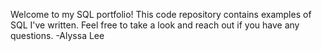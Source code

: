 Welcome to my SQL portfolio! This code repository contains examples of SQL I've written. Feel free to take a look and reach out if you have any questions. -Alyssa Lee

